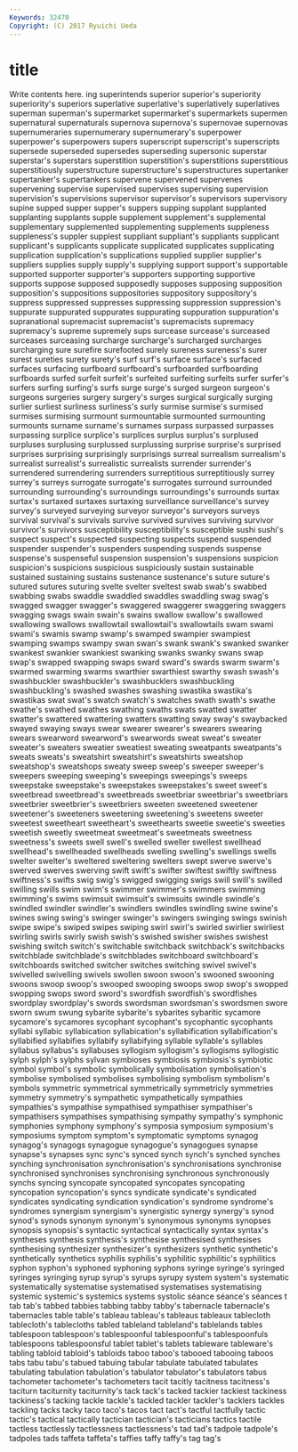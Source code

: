 ```yaml
---
Keywords: 32470 
Copyright: (C) 2017 Ryuichi Ueda
---
```


# title

Write contents here.
ing superintends superior superior's superiority superiority's superiors superlative
superlative's superlatively superlatives superman superman's supermarket supermarket's supermarkets supermen supernatural
supernaturals supernova supernova's supernovae supernovas supernumeraries supernumerary supernumerary's superpower superpower's
superpowers supers superscript superscript's superscripts supersede superseded supersedes superseding supersonic
superstar superstar's superstars superstition superstition's superstitions superstitious superstitiously superstructure superstructure's
superstructures supertanker supertanker's supertankers supervene supervened supervenes supervening supervise supervised
supervises supervising supervision supervision's supervisions supervisor supervisor's supervisors supervisory supine
supped supper supper's suppers supping supplant supplanted supplanting supplants supple
supplement supplement's supplemental supplementary supplemented supplementing supplements suppleness suppleness's suppler
supplest suppliant suppliant's suppliants supplicant supplicant's supplicants supplicate supplicated supplicates
supplicating supplication supplication's supplications supplied supplier supplier's suppliers supplies supply
supply's supplying support support's supportable supported supporter supporter's supporters supporting
supportive supports suppose supposed supposedly supposes supposing supposition supposition's suppositions
suppositories suppository suppository's suppress suppressed suppresses suppressing suppression suppression's suppurate
suppurated suppurates suppurating suppuration suppuration's supranational supremacist supremacist's supremacists supremacy
supremacy's supreme supremely sups surcease surcease's surceased surceases surceasing surcharge
surcharge's surcharged surcharges surcharging sure surefire surefooted surely sureness sureness's
surer surest sureties surety surety's surf surf's surface surface's surfaced
surfaces surfacing surfboard surfboard's surfboarded surfboarding surfboards surfed surfeit surfeit's
surfeited surfeiting surfeits surfer surfer's surfers surfing surfing's surfs surge
surge's surged surgeon surgeon's surgeons surgeries surgery surgery's surges surgical
surgically surging surlier surliest surliness surliness's surly surmise surmise's surmised
surmises surmising surmount surmountable surmounted surmounting surmounts surname surname's surnames
surpass surpassed surpasses surpassing surplice surplice's surplices surplus surplus's surplused
surpluses surplusing surplussed surplussing surprise surprise's surprised surprises surprising surprisingly
surprisings surreal surrealism surrealism's surrealist surrealist's surrealistic surrealists surrender surrender's
surrendered surrendering surrenders surreptitious surreptitiously surrey surrey's surreys surrogate surrogate's
surrogates surround surrounded surrounding surrounding's surroundings surroundings's surrounds surtax surtax's
surtaxed surtaxes surtaxing surveillance surveillance's survey survey's surveyed surveying surveyor
surveyor's surveyors surveys survival survival's survivals survive survived survives surviving
survivor survivor's survivors susceptibility susceptibility's susceptible sushi sushi's suspect suspect's
suspected suspecting suspects suspend suspended suspender suspender's suspenders suspending suspends
suspense suspense's suspenseful suspension suspension's suspensions suspicion suspicion's suspicions suspicious
suspiciously sustain sustainable sustained sustaining sustains sustenance sustenance's suture suture's
sutured sutures suturing svelte svelter sveltest swab swab's swabbed swabbing
swabs swaddle swaddled swaddles swaddling swag swag's swagged swagger swagger's
swaggered swaggerer swaggering swaggers swagging swags swain swain's swains swallow
swallow's swallowed swallowing swallows swallowtail swallowtail's swallowtails swam swami swami's
swamis swamp swamp's swamped swampier swampiest swamping swamps swampy swan
swan's swank swank's swanked swanker swankest swankier swankiest swanking swanks
swanky swans swap swap's swapped swapping swaps sward sward's swards
swarm swarm's swarmed swarming swarms swarthier swarthiest swarthy swash swash's
swashbuckler swashbuckler's swashbucklers swashbuckling swashbuckling's swashed swashes swashing swastika swastika's
swastikas swat swat's swatch swatch's swatches swath swath's swathe swathe's
swathed swathes swathing swaths swats swatted swatter swatter's swattered swattering
swatters swatting sway sway's swaybacked swayed swaying sways swear swearer
swearer's swearers swearing swears swearword swearword's swearwords sweat sweat's sweater
sweater's sweaters sweatier sweatiest sweating sweatpants sweatpants's sweats sweats's sweatshirt
sweatshirt's sweatshirts sweatshop sweatshop's sweatshops sweaty sweep sweep's sweeper sweeper's
sweepers sweeping sweeping's sweepings sweepings's sweeps sweepstake sweepstake's sweepstakes sweepstakes's
sweet sweet's sweetbread sweetbread's sweetbreads sweetbriar sweetbriar's sweetbriars sweetbrier sweetbrier's
sweetbriers sweeten sweetened sweetener sweetener's sweeteners sweetening sweetening's sweetens sweeter
sweetest sweetheart sweetheart's sweethearts sweetie sweetie's sweeties sweetish sweetly sweetmeat
sweetmeat's sweetmeats sweetness sweetness's sweets swell swell's swelled sweller swellest
swellhead swellhead's swellheaded swellheads swelling swelling's swellings swells swelter swelter's
sweltered sweltering swelters swept swerve swerve's swerved swerves swerving swift
swift's swifter swiftest swiftly swiftness swiftness's swifts swig swig's swigged
swigging swigs swill swill's swilled swilling swills swim swim's swimmer
swimmer's swimmers swimming swimming's swims swimsuit swimsuit's swimsuits swindle swindle's
swindled swindler swindler's swindlers swindles swindling swine swine's swines swing
swing's swinger swinger's swingers swinging swings swinish swipe swipe's swiped
swipes swiping swirl swirl's swirled swirlier swirliest swirling swirls swirly
swish swish's swished swisher swishes swishest swishing switch switch's switchable
switchback switchback's switchbacks switchblade switchblade's switchblades switchboard switchboard's switchboards switched
switcher switches switching swivel swivel's swivelled swivelling swivels swollen swoon
swoon's swooned swooning swoons swoop swoop's swooped swooping swoops swop
swop's swopped swopping swops sword sword's swordfish swordfish's swordfishes swordplay
swordplay's swords swordsman swordsman's swordsmen swore sworn swum swung sybarite
sybarite's sybarites sybaritic sycamore sycamore's sycamores sycophant sycophant's sycophantic sycophants
syllabi syllabic syllabication syllabication's syllabification syllabification's syllabified syllabifies syllabify syllabifying
syllable syllable's syllables syllabus syllabus's syllabuses syllogism syllogism's syllogisms syllogistic
sylph sylph's sylphs sylvan symbioses symbiosis symbiosis's symbiotic symbol symbol's
symbolic symbolically symbolisation symbolisation's symbolise symbolised symbolises symbolising symbolism symbolism's
symbols symmetric symmetrical symmetrically symmetricly symmetries symmetry symmetry's sympathetic sympathetically
sympathies sympathies's sympathise sympathised sympathiser sympathiser's sympathisers sympathises sympathising sympathy
sympathy's symphonic symphonies symphony symphony's symposia symposium symposium's symposiums symptom
symptom's symptomatic symptoms synagog synagog's synagogs synagogue synagogue's synagogues synapse
synapse's synapses sync sync's synced synch synch's synched synches synching
synchronisation synchronisation's synchronisations synchronise synchronised synchronises synchronising synchronous synchronously synchs
syncing syncopate syncopated syncopates syncopating syncopation syncopation's syncs syndicate syndicate's
syndicated syndicates syndicating syndication syndication's syndrome syndrome's syndromes synergism synergism's
synergistic synergy synergy's synod synod's synods synonym synonym's synonymous synonyms
synopses synopsis synopsis's syntactic syntactical syntactically syntax syntax's syntheses synthesis
synthesis's synthesise synthesised synthesises synthesising synthesizer synthesizer's synthesizers synthetic synthetic's
synthetically synthetics syphilis syphilis's syphilitic syphilitic's syphilitics syphon syphon's syphoned
syphoning syphons syringe syringe's syringed syringes syringing syrup syrup's syrups
syrupy system system's systematic systematically systematise systematised systematises systematising systemic
systemic's systemics systems systolic séance séance's séances t tab tab's
tabbed tabbies tabbing tabby tabby's tabernacle tabernacle's tabernacles table table's
tableau tableau's tableaus tableaux tablecloth tablecloth's tablecloths tabled tableland tableland's
tablelands tables tablespoon tablespoon's tablespoonful tablespoonful's tablespoonfuls tablespoons tablespoonsful tablet
tablet's tablets tableware tableware's tabling tabloid tabloid's tabloids taboo taboo's
tabooed tabooing taboos tabs tabu tabu's tabued tabuing tabular tabulate
tabulated tabulates tabulating tabulation tabulation's tabulator tabulator's tabulators tabus tachometer
tachometer's tachometers tacit tacitly tacitness tacitness's taciturn taciturnity taciturnity's tack
tack's tacked tackier tackiest tackiness tackiness's tacking tackle tackle's tackled
tackler tackler's tacklers tackles tackling tacks tacky taco taco's tacos
tact tact's tactful tactfully tactic tactic's tactical tactically tactician tactician's
tacticians tactics tactile tactless tactlessly tactlessness tactlessness's tad tad's tadpole
tadpole's tadpoles tads taffeta taffeta's taffies taffy taffy's tag tag's
